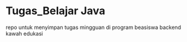 # Tugas_Belajar Java

repo untuk menyimpan tugas mingguan di program beasiswa backend kawah edukasi
